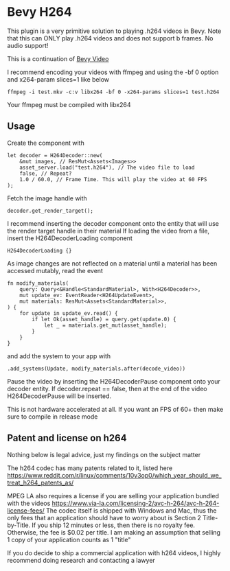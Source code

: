 # Bevy H264
This plugin is a very primitive solution to playing .h264 videos in Bevy.
Note that this can ONLY play .h264 videos and does not support b frames.
No audio support!

This is a continuation of [Bevy Video](https://github.com/PortalCloudInc/bevy_video/tree/main)

I recommend encoding your videos with ffmpeg and using the -bf 0 option and x264-param slices=1 like below
```
ffmpeg -i test.mkv -c:v libx264 -bf 0 -x264-params slices=1 test.h264
```
Your ffmpeg must be compiled with libx264

## Usage
Create the component with
```
let decoder = H264Decoder::new(
    &mut images, // ResMut<Assets<Images>>
    asset_server.load("test.h264"), // The video file to load
    false, // Repeat?
    1.0 / 60.0, // Frame Time. This will play the video at 60 FPS
);
```
Fetch the image handle with
```
decoder.get_render_target();
```
I recommend inserting the decoder component onto the entity that will use the render target handle in their material
If loading the video from a file, insert the H264DecoderLoading component
```
H264DecoderLoading {}
```

As image changes are not reflected on a material until a material has been accessed mutably, read the event
```
fn modify_materials(
    query: Query<&Handle<StandardMaterial>, With<H264Decoder>>,
    mut update_ev: EventReader<H264UpdateEvent>,
    mut materials: ResMut<Assets<StandardMaterial>>,
) {
    for update in update_ev.read() {
        if let Ok(asset_handle) = query.get(update.0) {
            let _ = materials.get_mut(asset_handle);
        }
    }
}
```
and add the system to your app with
```
.add_systems(Update, modify_materials.after(decode_video))
```

Pause the video by inserting the H264DecoderPause component onto your decoder entity.
If decoder.repeat == false, then at the end of the video H264DecoderPause will be inserted.

This is not hardware accelerated at all. If you want an FPS of 60+ then make sure to compile in release mode

## Patent and license on h264
Nothing below is legal advice, just my findings on the subject matter

The h264 codec has many patents related to it, listed here https://www.reddit.com/r/linux/comments/10v3op0/which_year_should_we_treat_h264_patents_as/

MPEG LA also requires a license if you are selling your application bundled with the videos
https://www.via-la.com/licensing-2/avc-h-264/avc-h-264-license-fees/
The codec itself is shipped with Windows and Mac, thus the only fees that an application should have to worry about is Section 2 Title-by-Title.
If you ship 12 minutes or less, then there is no royalty fee. Otherwise, the fee is $0.02 per title.
I am making an assumption that selling 1 copy of your application counts as 1 "title"

If you do decide to ship a commercial application with h264 videos, I highly recommend doing research and contacting a lawyer